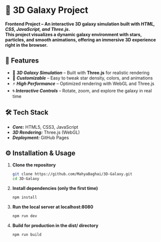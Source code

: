 # 🌌 3D Galaxy Project  

****Frontend Project – An interactive 3D galaxy simulation built with ***HTML, CSS, JavaScript, and Three.js***.  
This project visualizes a dynamic galaxy environment with stars, particles, and smooth animations, offering an immersive 3D experience right in the browser.****



## 🚀 Features  

- 🌠 ***3D Galaxy Simulation*** – Built with **Three.js** for realistic rendering  
- 🎨 ***Customizable*** – Easy to tweak star density, colors, and animations  
- ⚡ ***High Performance*** – Optimized rendering with WebGL and Three.js  
- 🌀 ***Interactive Controls*** – Rotate, zoom, and explore the galaxy in real time  


## 🛠️ Tech Stack  

- ***Core:*** HTML5, CSS3, JavaScript  
- ***3D Rendering:*** Three.js (WebGL)  
- ***Deployment:*** GitHub Pages  



## ⚙️ Installation & Usage  

1. **Clone the repository**
   ```bash
   git clone https://github.com/MahyaBaghai/3D-Galaxy.git
   cd 3D-Galaxy

2. **Install dependencies (only the first time)**
   ``` bash
   npm install

3. **Run the local server at localhost:8080**
   ``` bash
   npm run dev

4. **Build for production in the dist/ directory**
   ``` bash
   npm run build







